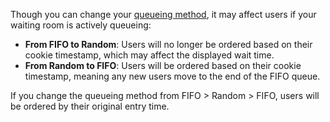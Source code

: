 Though you can change your [queueing method](/reference/queueing-methods), it may affect users if your waiting room is actively queueing:

- **From FIFO to Random**: Users will no longer be ordered based on their cookie timestamp, which may affect the displayed wait time.
- **From Random to FIFO**: Users will be ordered based on their cookie timestamp, meaning any new users move to the end of the FIFO queue.

<Aside type="note">

If you change the queueing method from FIFO > Random > FIFO, users will be ordered by their original entry time.

</Aside>

